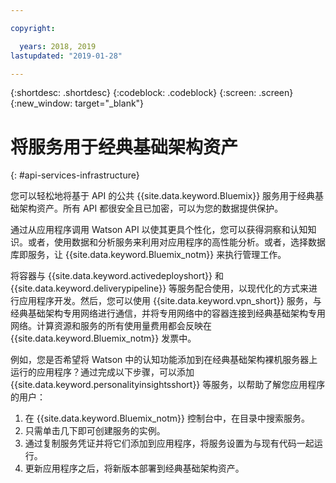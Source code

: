 ```yaml
---

copyright:

  years: 2018, 2019
lastupdated: "2019-01-28"

---
```


{:shortdesc: .shortdesc}
{:codeblock: .codeblock}
{:screen: .screen}
{:new_window: target="_blank"}


# 将服务用于经典基础架构资产
{: #api-services-infrastructure}

您可以轻松地将基于 API 的公共 {{site.data.keyword.Bluemix}} 服务用于经典基础架构资产。所有 API 都很安全且已加密，可以为您的数据提供保护。


通过从应用程序调用 Watson API 以使其更具个性化，您可以获得洞察和认知知识。或者，使用数据和分析服务来利用对应用程序的高性能分析。或者，选择数据库即服务，让 {{site.data.keyword.Bluemix_notm}} 来执行管理工作。

将容器与 {{site.data.keyword.activedeployshort}} 和 {{site.data.keyword.deliverypipeline}} 等服务配合使用，以现代化的方式来进行应用程序开发。然后，您可以使用 {{site.data.keyword.vpn_short}} 服务，与经典基础架构专用网络进行通信，并将专用网络中的容器连接到经典基础架构专用网络。计算资源和服务的所有使用量费用都会反映在 {{site.data.keyword.Bluemix_notm}} 发票中。

例如，您是否希望将 Watson 中的认知功能添加到在经典基础架构裸机服务器上运行的应用程序？通过完成以下步骤，可以添加 {{site.data.keyword.personalityinsightsshort}} 等服务，以帮助了解您应用程序的用户：

1. 在 {{site.data.keyword.Bluemix_notm}} 控制台中，在目录中搜索服务。
2. 只需单击几下即可创建服务的实例。
3. 通过复制服务凭证并将它们添加到应用程序，将服务设置为与现有代码一起运行。
4. 更新应用程序之后，将新版本部署到经典基础架构资产。


